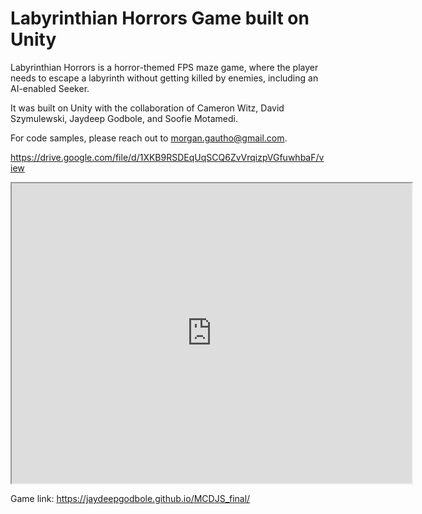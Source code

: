 # Labyrinthian Horrors Game built on Unity

Labyrinthian Horrors is a horror-themed FPS maze game, where the player needs to escape a labyrinth without getting killed by enemies, including an AI-enabled Seeker.

It was built on Unity with the collaboration of Cameron Witz, David Szymulewski, Jaydeep Godbole, and Soofie Motamedi.

For code samples, please reach out to morgan.gautho@gmail.com.

https://drive.google.com/file/d/1XKB9RSDEqUqSCQ6ZvVrqizpVGfuwhbaF/view
<iframe src="https://drive.google.com/file/d/1XKB9RSDEqUqSCQ6ZvVrqizpVGfuwhbaF/preview" width="640" height="480" allow="autoplay"></iframe>


Game link: https://jaydeepgodbole.github.io/MCDJS_final/


